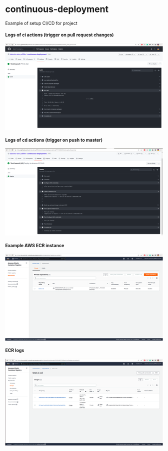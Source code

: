# continuous-deployment
Example of setup CI/CD for project

#### Logs of ci actions (trigger on pull request changes) 

![Seconds behind master](./screen-ci.png)

#### Logs of cd actions (trigger on push to master)

![Seconds behind master](./screen-cd.png)

#### Example AWS ECR instance

![Seconds behind master](./screen-aws-ecr.png)

#### ECR logs

![Seconds behind master](./screen-log-aws-ecr.png)
